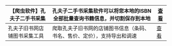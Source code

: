 | 【爬虫软件】孔夫子二手书采集 | 孔夫子二手书采集软件可以将您本地的ISBN全部批量查询书籍信息，并切割保存到本地 | [查看](https://www.aspiringcode.com/content?id=17032371893715) |
|----------------|------------------------------------------|--------------------------------------------------------------|
| 孔夫子旧书网店铺图书采集工具 | 爬取孔夫子旧书网的店铺图书信息（条码、书名、售价、定价），支持导出和调速     | [查看](https://www.aspiringcode.com/content?id=17194838388234) |
